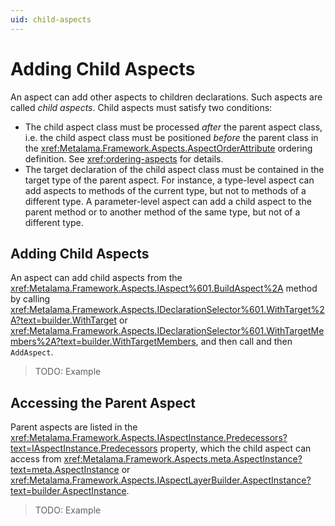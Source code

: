 ```yaml
---
uid: child-aspects
---
```


# Adding Child Aspects

An aspect can add other aspects to children declarations. Such aspects are called _child aspects_. Child aspects must satisfy two conditions:

* The child aspect class must be processed _after_ the parent aspect class, i.e. the child aspect class must be positioned _before_ the parent class in the <xref:Metalama.Framework.Aspects.AspectOrderAttribute> ordering definition. See <xref:ordering-aspects> for details.
* The target declaration of the child aspect class must be contained in the target type of the parent aspect. For instance, a type-level aspect can add aspects to methods of the current type, but not to methods of a different type. A parameter-level aspect can add a child aspect to the parent method or to another method of the same type, but not of a different type.

## Adding Child Aspects


An aspect can add child aspects from the <xref:Metalama.Framework.Aspects.IAspect%601.BuildAspect%2A> method by calling <xref:Metalama.Framework.Aspects.IDeclarationSelector%601.WithTarget%2A?text=builder.WithTarget> or <xref:Metalama.Framework.Aspects.IDeclarationSelector%601.WithTargetMembers%2A?text=builder.WithTargetMembers>, and then call and then `AddAspect`.

> TODO: Example

## Accessing the Parent Aspect

Parent aspects are listed in the <xref:Metalama.Framework.Aspects.IAspectInstance.Predecessors?text=IAspectInstance.Predecessors> property, which the child aspect can access from <xref:Metalama.Framework.Aspects.meta.AspectInstance?text=meta.AspectInstance> or <xref:Metalama.Framework.Aspects.IAspectLayerBuilder.AspectInstance?text=builder.AspectInstance>.

> TODO: Example
